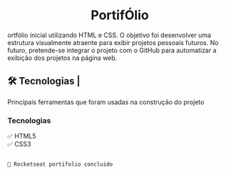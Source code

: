 <h1 align='center'>PortifÓlio</h1>


<p>ortfólio inicial utilizando HTML e CSS. O objetivo foi desenvolver uma estrutura visualmente atraente para exibir projetos pessoais futuros. No futuro, pretende-se integrar o projeto com o GitHub para automatizar a exibição dos projetos na página web. </p>


## 🛠 Tecnologias |

<p>Principais ferramentas que foram usadas na construção do projeto</p>

<h3>Tecnologias</h3>

✅ HTML5 <br>
✅ CSS3  <br>

## <h4 align="center"> 
    🚀 Rocketseat portifolio concluido

